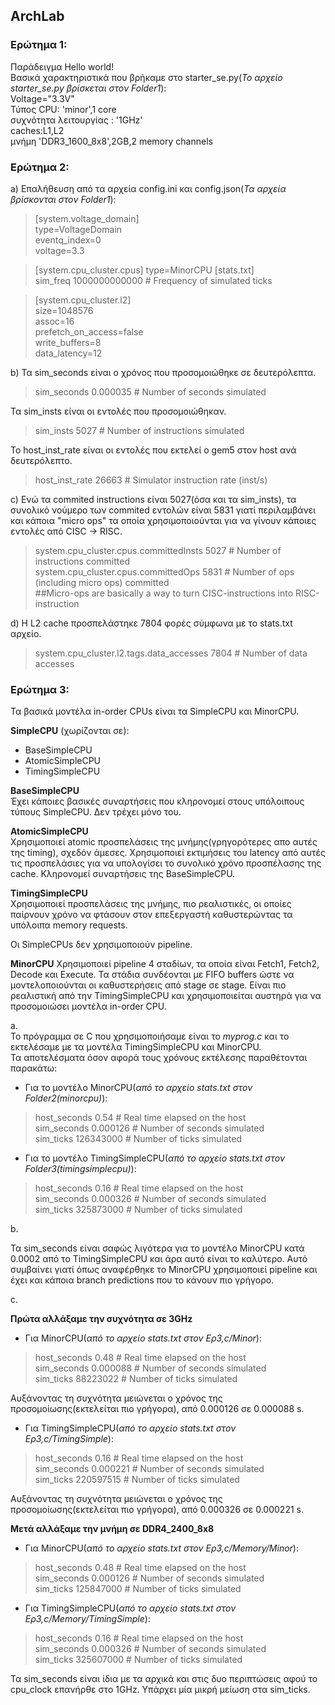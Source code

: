 ## ArchLab

### Ερώτημα 1:

Παράδειγμα Hello world!  
Βασικά χαρακτηριστικά που βρήκαμε στο starter_se.py(_Το αρχείο starter_se.py βρίσκεται στον Folder1_):  
Voltage="3.3V"  
Τύπος CPU: 'minor',1 core  
συχνότητα λειτουργίας : '1GHz'  
caches:L1,L2  
μνήμη 'DDR3_1600_8x8',2GB,2 memory channels  



### Ερώτημα 2:  
a)
Επαλήθευση από τα αρχεία config.ini και config.json(_Τα αρχεία βρίσκονται στον Folder1_):
>[system.voltage_domain]  
>type=VoltageDomain  
>eventq_index=0  
>voltage=3.3  
 
 >[system.cpu_cluster.cpus]
 >type=MinorCPU
 >[stats.txt]  
 >sim_freq                                 1000000000000                       # Frequency of simulated ticks  
 
>[system.cpu_cluster.l2]  
>size=1048576  
>assoc=16  
>prefetch_on_access=false  
>write_buffers=8  
>data_latency=12  
 
 b) 
 Τα sim_seconds είναι ο χρόνος που προσομοιώθηκε σε δευτερόλεπτα.  
 >sim_seconds                                  0.000035                       # Number of seconds simulated  
 
 Τα sim_insts είναι οι εντολές που προσομοιώθηκαν.  
 >sim_insts                                        5027                       # Number of instructions simulated  

 Το host_inst_rate είναι οι εντολές που εκτελεί ο gem5 στον host ανά δευτερόλεπτο.  
 >host_inst_rate                                  26663                       # Simulator instruction rate (inst/s)  

 
c)
Ενώ τα commited instructions είναι 5027(όσα και τα sim_insts), τα συνολικό νούμερο των commited εντολών είναι 5831 γιατί περιλαμβάνει και κάποια "micro ops" τα οποία χρησιμοποιούνται για να γίνουν κάποιες εντολές από CISC -> RISC.   
>system.cpu_cluster.cpus.committedInsts           5027                       # Number of instructions committed  
>system.cpu_cluster.cpus.committedOps             5831                       # Number of ops (including micro ops) committed  
>##Micro-ops are basically a way to turn CISC-instructions into RISC-instruction  

d)
Η L2 cache προσπελάστηκε 7804 φορές σύμφωνα με το stats.txt αρχείο.
>system.cpu_cluster.l2.tags.data_accesses         7804                       # Number of data accesses  



### Ερώτημα 3:

Τα βασικά  μοντέλα in-order CPUs είναι τα SimpleCPU και MinorCPU.

**SimpleCPU** (χωρίζονται σε):

* BaseSimpleCPU
* AtomicSimpleCPU
* TimingSimpleCPU

**BaseSimpleCPU**  
Έχει κάποιες βασικές συναρτήσεις που κληρονομεί στους υπόλοιπους τύπους SimpleCPU. Δεν τρέχει μόνο του.

**AtomicSimpleCPU**  
Χρησιμοποιεί atomic προσπελάσεις της μνήμης(γρηγορότερες απο αυτές της timing), σχεδόν άμεσες. Χρησιμοποιεί εκτιμήσεις του latency από αυτές τις προσπελάσιες για να υπολογίσει το συνολικό χρόνο προσπέλασης της cache. Κληρονομεί συναρτήσεις της BaseSimpleCPU.

**TimingSimpleCPU**  
Χρησιμοποιεί προσπελάσεις της μνήμης, πιο ρεαλιστικές, οι οποίες παίρνουν χρόνο να φτάσουν στον επεξεργαστή καθυστερώντας τα υπόλοιπα memory requests.  

Οι SimpleCPUs δεν χρησιμοποιούν pipeline.  

**MinorCPU**
Χρησιμοποιεί pipeline 4 σταδίων, τα οποία είναι Fetch1, Fetch2, Decode και Execute. Τα στάδια συνδέονται με FIFO buffers ώστε να μοντελοποιούνται οι καθυστερήσεις από stage σε stage. Είναι πιο ρεαλιστική από την TimingSimpleCPU και χρησιμοποιείται αυστηρά για να προσομοιώσει μοντέλα in-order CPU.

a.  
Το πρόγραμμα σε C που χρησιμοποιήσαμε είναι το _myprog.c_ και το εκτελέσαμε με τα μοντέλα TimingSimpleCPU και MinorCPU.  
Τα αποτελέσματα όσον αφορά τους χρόνους εκτέλεσης παραθέτονται παρακάτω:  

* Για το μοντέλο MinorCPU(_από το αρχείο stats.txt στον Folder2(minorcpu)_):  
>host_seconds                                     0.54                       # Real time elapsed on the host  
>sim_seconds                                  0.000126                       # Number of seconds simulated  
>sim_ticks                                   126343000                       # Number of ticks simulated  

* Για το μοντέλο TimingSimpleCPU(_από το αρχείο stats.txt στον Folder3(timingsimplecpu)_):  
>host_seconds                                     0.16                       # Real time elapsed on the host  
>sim_seconds                                  0.000326                       # Number of seconds simulated  
>sim_ticks                                   325873000                       # Number of ticks simulated  

b.  

Τα sim_seconds είναι σαφώς λιγότερα για το μοντέλο MinorCPU κατά 0.0002 από το TimingSimpleCPU και άρα αυτό είναι το καλύτερο. Αυτό συμβαίνει γιατί όπως αναφέρθηκε το MinorCPU χρησιμοποιεί pipeline και έχει και κάποια branch predictions που το κάνουν πιο γρήγορο.  


c.  
 
**Πρώτα αλλάξαμε την συχνότητα σε 3GHz**  
* Για MinorCPU(_από το αρχείο stats.txt στον Ερ3,c/Minor_):  
>host_seconds                                     0.48                       # Real time elapsed on the host  
>sim_seconds                                  0.000088                       # Number of seconds simulated  
>sim_ticks                                    88223022                       # Number of ticks simulated  

Αυξάνοντας τη συχνότητα μειώνεται ο χρόνος της προσομοίωσης(εκτελείται πιο γρήγορα), από 0.000126 σε 0.000088 s.

* Για TimingSimpleCPU(_από το αρχείο stats.txt στον Ερ3,c/TimingSimple_):  
>host_seconds                                     0.16                       # Real time elapsed on the host  
>sim_seconds                                  0.000221                       # Number of seconds simulated  
>sim_ticks                                   220597515                       # Number of ticks simulated  

Αυξάνοντας τη συχνότητα μειώνεται ο χρόνος της προσομοίωσης(εκτελείται πιο γρήγορα), από 0.000326 σε 0.000221 s.

**Μετά αλλάξαμε την μνήμη σε DDR4_2400_8x8**
*  Για MinorCPU(_από το αρχείο stats.txt στον Ερ3,c/Memory/Minor_):  
>host_seconds                                     0.48                       # Real time elapsed on the host  
>sim_seconds                                  0.000126                       # Number of seconds simulated  
>sim_ticks                                   125847000                       # Number of ticks simulated  

*  Για TimingSimpleCPU(_από το αρχείο stats.txt στον Ερ3,c/Memory/TimingSimple_):  
>host_seconds                                     0.16                       # Real time elapsed on the host  
>sim_seconds                                  0.000326                       # Number of seconds simulated  
>sim_ticks                                   325607000                       # Number of ticks simulated  

Τα sim_seconds είναι ίδια με τα αρχικά και στις δυο περιπτώσεις αφού το cpu_clock επανήρθε στo 1GHz. Υπάρχει μία μικρή μείωση στα sim_ticks.
